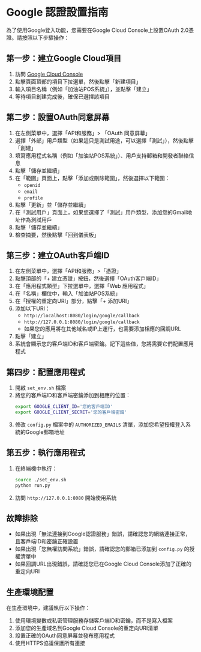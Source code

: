 # Google 認證設置指南

為了使用Google登入功能，您需要在Google Cloud Console上設置OAuth 2.0憑證。請按照以下步驟操作：

## 第一步：建立Google Cloud項目

1. 訪問 [Google Cloud Console](https://console.cloud.google.com/)
2. 點擊頁面頂部的項目下拉選單，然後點擊「新建項目」
3. 輸入項目名稱（例如「加油站POS系統」），並點擊「建立」
4. 等待項目創建完成後，確保已選擇該項目

## 第二步：設置OAuth同意屏幕

1. 在左側菜單中，選擇「API和服務」> 「OAuth 同意屏幕」
2. 選擇「外部」用戶類型（如果這只是測試用途，可以選擇「測試」），然後點擊「創建」
3. 填寫應用程式名稱（例如「加油站POS系統」）、用戶支持郵箱和開發者聯絡信息
4. 點擊「儲存並繼續」
5. 在「範圍」頁面上，點擊「添加或刪除範圍」，然後選擇以下範圍：
   - `openid`
   - `email`
   - `profile`
6. 點擊「更新」並「儲存並繼續」
7. 在「測試用戶」頁面上，如果您選擇了「測試」用戶類型，添加您的Gmail地址作為測試用戶
8. 點擊「儲存並繼續」
9. 檢查摘要，然後點擊「回到儀表板」

## 第三步：建立OAuth客戶端ID

1. 在左側菜單中，選擇「API和服務」>「憑證」
2. 點擊頂部的「+ 建立憑證」按鈕，然後選擇「OAuth客戶端ID」
3. 在「應用程式類型」下拉選單中，選擇「Web 應用程式」
4. 在「名稱」欄位中，輸入「加油站POS系統」
5. 在「授權的重定向URI」部分，點擊「+ 添加URI」
6. 添加以下URI：
   - `http://localhost:8080/login/google/callback`
   - `http://127.0.0.1:8080/login/google/callback`
   - 如果您的應用將在其他域名或IP上運行，也需要添加相應的回調URL
7. 點擊「建立」
8. 系統會顯示您的客戶端ID和客戶端密鑰。記下這些值，您將需要它們配置應用程式

## 第四步：配置應用程式

1. 開啟 `set_env.sh` 檔案
2. 將您的客戶端ID和客戶端密鑰添加到相應的位置：
   ```bash
   export GOOGLE_CLIENT_ID='您的客戶端ID'
   export GOOGLE_CLIENT_SECRET='您的客戶端密鑰'
   ```
3. 修改 `config.py` 檔案中的 `AUTHORIZED_EMAILS` 清單，添加您希望授權登入系統的Google郵箱地址

## 第五步：執行應用程式

1. 在終端機中執行：
   ```bash
   source ./set_env.sh
   python run.py
   ```
2. 訪問 `http://127.0.0.1:8080` 開始使用系統

## 故障排除

- 如果出現「無法連接到Google認證服務」錯誤，請確認您的網絡連接正常，且客戶端ID和密鑰正確設置
- 如果出現「您無權訪問系統」錯誤，請確認您的郵箱已添加到 `config.py` 的授權清單中
- 如果回調URL出現錯誤，請確認您已在Google Cloud Console添加了正確的重定向URI

## 生產環境配置

在生產環境中，建議執行以下操作：

1. 使用環境變數或私密管理服務存儲客戶端ID和密鑰，而不是寫入檔案
2. 添加您的生產域名到Google Cloud Console的重定向URI清單
3. 設置正確的OAuth同意屏幕並發布應用程式
4. 使用HTTPS協議保護所有連接 